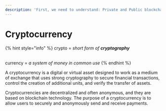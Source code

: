 ```yaml
---
description: 'First, we need to understand: Private and Public blockchains.'
---
```


# Cryptocurrency

{% hint style="info" %}
crypto = _short form of **cryptography**_

\
currency = _a system of money in common use_
{% endhint %}

A cryptocurrency is a digital or virtual asset designed to work as a medium of exchange that uses strong cryptography to secure financial transactions, control the creation of additional units, and verify the transfer of assets.&#x20;



Cryptocurrencies are decentralized and often anonymous, and they are based on blockchain technology. The purpose of a cryptocurrency is to allow users to securely and anonymously send and receive payments.
